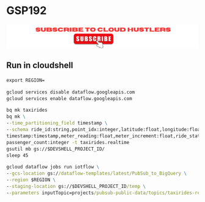 # GSP192
[![](https://github.com/CodingWithHardik/CodingWithHardik/blob/main/img/subscribe_button.png)](https://www.youtube.com/@CloudHustlers)
## Run in cloudshell
```cmd
export REGION=
```
```cmd
gcloud services disable dataflow.googleapis.com
gcloud services enable dataflow.googleapis.com
```
```cmd
bq mk taxirides
bq mk \
--time_partitioning_field timestamp \
--schema ride_id:string,point_idx:integer,latitude:float,longitude:float,\
timestamp:timestamp,meter_reading:float,meter_increment:float,ride_status:string,\
passenger_count:integer -t taxirides.realtime
gsutil mb gs://$DEVSHELL_PROJECT_ID/
sleep 45
```
```cmd
gcloud dataflow jobs run iotflow \
--gcs-location gs://dataflow-templates/latest/PubSub_to_BigQuery \
--region $REGION \
--staging-location gs://$DEVSHELL_PROJECT_ID/temp \
--parameters inputTopic=projects/pubsub-public-data/topics/taxirides-realtime,outputTableSpec=$DEVSHELL_PROJECT_ID:taxirides.realtime
```
